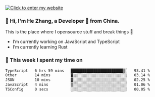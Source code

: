 [![Click to enter my website](https://github.com/zh30/zh30/assets/7930156/296bb9cd-4f46-46cd-bafa-863948241503)](https://zhanghe.dev) 

### 👋 Hi, I'm He Zhang, a Developer 🚀 from China.

This is the place where I opensource stuff and break things :rofl:

- I’m currently working on JavaScript and TypeScript
- I’m currently learning Rust

### 💪 This week I spent my time on

<!--START_SECTION:waka-->

```txt
TypeScript   6 hrs 59 mins   ███████████████████████▒░   93.41 %
Other        14 mins         ▓░░░░░░░░░░░░░░░░░░░░░░░░   03.14 %
JSON         10 mins         ▓░░░░░░░░░░░░░░░░░░░░░░░░   02.25 %
JavaScript   4 mins          ▒░░░░░░░░░░░░░░░░░░░░░░░░   01.06 %
TSConfig     0 secs          ░░░░░░░░░░░░░░░░░░░░░░░░░   00.05 %
```

<!--END_SECTION:waka-->
